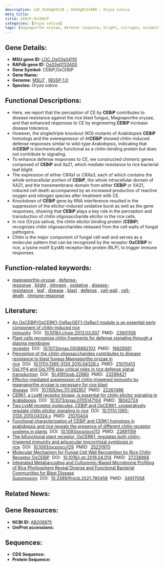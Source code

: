 ```yaml
---
description: LOC_Os03g04110 ; Os03g0133400 ; Oryza sativa
meta_title:
title: CEBiP,OsCEBiP
categories: [Oryza sativa]
tags: [magnaporthe oryzae, defense response, blight, nitrogen, oxidative, disease resistance, leaf, disease, blast, defense, cell wall, cell death, immune response]
---
```


## Gene Details:
- **MSU gene ID:** [LOC_Os03g04110](http://rice.uga.edu/cgi-bin/ORF_infopage.cgi?orf=LOC_Os03g04110)  
- **RAPdb gene ID:** [Os03g0133400](https://rapdb.dna.affrc.go.jp/locus/?name=Os03g0133400)  
- **Gene Symbol:** CEBiP,OsCEBiP
- **Gene Name:**
- **Genome:**  [MSU7](http://rice.uga.edu/)&nbsp;,&nbsp;[IRGSP-1.0](https://rapdb.dna.affrc.go.jp/download/irgsp1.html)
- **Species:** *Oryza sativa*

## Functional Descriptions:
   - Here, we report that the perception of CE by **CEBiP** contributes to disease resistance against the rice blast fungus, Magnaporthe oryzae, and that enhanced responses to CE by engineering **CEBiP** increase disease tolerance.
   - However, the single/triple knockout (KO) mutants of Arabidopsis **CEBiP** homologs and the overexpressor of At**CEBiP** showed chitin-induced defense responses similar to wild-type Arabidopsis, indicating that At**CEBiP** is biochemically functional as a chitin-binding protein but does not contribute to signaling.
   - To enhance defense responses to CE, we constructed chimeric genes composed of **CEBiP** and Xa21, which mediate resistance to rice bacterial leaf blight.
   - The expression of either CRXa1 or CRXa3, each of which contains the whole extracellular portion of **CEBiP**, the whole intracellular domain of XA21, and the transmembrane domain from either **CEBiP** or XA21, induced cell death accompanied by an increased production of reactive oxygen and nitrogen species after treatment with CE.
   - Knockdown of **CEBiP** gene by RNA interference resulted in the suppression of the elicitor-induced oxidative burst as well as the gene responses, showing that **CEBiP** plays a key role in the perception and transduction of chitin oligosaccharide elicitor in the rice cells.
   - In rice (Oryza sativa), the chitin elicitor binding protein (**CEBiP**) recognizes chitin oligosaccharides released from the cell walls of fungal pathogens.
   - Chitin is the major component of fungal cell wall and serves as a molecular pattern that can be recognized by the receptor **OsCEBiP** in rice, a lysine motif (LysM) receptor-like protein (RLP), to trigger immune responses.

## Function-related keywords:
   - [magnaporthe-oryzae](/tags/magnaporthe-oryzae/)&nbsp;,&nbsp;[defense-response](/tags/defense-response/)&nbsp;,&nbsp;[blight](/tags/blight/)&nbsp;,&nbsp;[nitrogen](/tags/nitrogen/)&nbsp;,&nbsp;[oxidative](/tags/oxidative/)&nbsp;,&nbsp;[disease-resistance](/tags/disease-resistance/)&nbsp;,&nbsp;[leaf](/tags/leaf/)&nbsp;,&nbsp;[disease](/tags/disease/)&nbsp;,&nbsp;[blast](/tags/blast/)&nbsp;,&nbsp;[defense](/tags/defense/)&nbsp;,&nbsp;[cell-wall](/tags/cell-wall/)&nbsp;,&nbsp;[cell-death](/tags/cell-death/)&nbsp;,&nbsp;[immune-response](/tags/immune-response/)

## Literature:
   - [An OsCEBiP/OsCERK1-OsRacGEF1-OsRac1 module is an essential early component of chitin-induced rice immunity](https://www.doi.org/10.1016/j.chom.2013.03.007)&nbsp;&nbsp;DOI:&nbsp;&nbsp;[10.1016/j.chom.2013.03.007](https://www.doi.org/10.1016/j.chom.2013.03.007)&nbsp;&nbsp;PMID:&nbsp;&nbsp;[23601108](https://pubmed.ncbi.nlm.nih.gov/23601108/)
   - [Plant cells recognize chitin fragments for defense signaling through a plasma membrane receptor](https://www.doi.org/10.1073/pnas.0508882103)&nbsp;&nbsp;DOI:&nbsp;&nbsp;[10.1073/pnas.0508882103](https://www.doi.org/10.1073/pnas.0508882103)&nbsp;&nbsp;PMID:&nbsp;&nbsp;[16829581](https://pubmed.ncbi.nlm.nih.gov/16829581/)
   - [Perception of the chitin oligosaccharides contributes to disease resistance to blast fungus Magnaporthe oryzae in rice](https://www.doi.org/10.1111/j.1365-313X.2010.04328.x)&nbsp;&nbsp;DOI:&nbsp;&nbsp;[10.1111/j.1365-313X.2010.04328.x](https://www.doi.org/10.1111/j.1365-313X.2010.04328.x)&nbsp;&nbsp;PMID:&nbsp;&nbsp;[21070413](https://pubmed.ncbi.nlm.nih.gov/21070413/)
   - [OsLYP4 and OsLYP6 play critical roles in rice defense signal transduction](https://www.doi.org/10.4161/psb.22980)&nbsp;&nbsp;DOI:&nbsp;&nbsp;[10.4161/psb.22980](https://www.doi.org/10.4161/psb.22980)&nbsp;&nbsp;PMID:&nbsp;&nbsp;[23299421](https://pubmed.ncbi.nlm.nih.gov/23299421/)
   - [Effector-mediated suppression of chitin-triggered immunity by magnaporthe oryzae is necessary for rice blast disease](https://www.doi.org/10.1105/tpc.111.092957)&nbsp;&nbsp;DOI:&nbsp;&nbsp;[10.1105/tpc.111.092957](https://www.doi.org/10.1105/tpc.111.092957)&nbsp;&nbsp;PMID:&nbsp;&nbsp;[22267486](https://pubmed.ncbi.nlm.nih.gov/22267486/)
   - [CERK1, a LysM receptor kinase, is essential for chitin elicitor signaling in Arabidopsis](https://www.doi.org/10.1073/pnas.0705147104)&nbsp;&nbsp;DOI:&nbsp;&nbsp;[10.1073/pnas.0705147104](https://www.doi.org/10.1073/pnas.0705147104)&nbsp;&nbsp;PMID:&nbsp;&nbsp;[18042724](https://pubmed.ncbi.nlm.nih.gov/18042724/)
   - [Two LysM receptor molecules, CEBiP and OsCERK1, cooperatively regulate chitin elicitor signaling in rice](https://www.doi.org/10.1111/j.1365-313X.2010.04324.x)&nbsp;&nbsp;DOI:&nbsp;&nbsp;[10.1111/j.1365-313X.2010.04324.x](https://www.doi.org/10.1111/j.1365-313X.2010.04324.x)&nbsp;&nbsp;PMID:&nbsp;&nbsp;[21070404](https://pubmed.ncbi.nlm.nih.gov/21070404/)
   - [Functional characterization of CEBiP and CERK1 homologs in arabidopsis and rice reveals the presence of different chitin receptor systems in plants](https://www.doi.org/10.1093/pcp/pcs113)&nbsp;&nbsp;DOI:&nbsp;&nbsp;[10.1093/pcp/pcs113](https://www.doi.org/10.1093/pcp/pcs113)&nbsp;&nbsp;PMID:&nbsp;&nbsp;[22891159](https://pubmed.ncbi.nlm.nih.gov/22891159/)
   - [The bifunctional plant receptor, OsCERK1, regulates both chitin-triggered immunity and arbuscular mycorrhizal symbiosis in rice](https://www.doi.org/10.1093/pcp/pcu129)&nbsp;&nbsp;DOI:&nbsp;&nbsp;[10.1093/pcp/pcu129](https://www.doi.org/10.1093/pcp/pcu129)&nbsp;&nbsp;PMID:&nbsp;&nbsp;[25231970](https://pubmed.ncbi.nlm.nih.gov/25231970/)
   - [Molecular Mechanism for Fungal Cell Wall Recognition by Rice Chitin Receptor OsCEBiP](https://www.doi.org/10.1016/j.str.2016.04.014)&nbsp;&nbsp;DOI:&nbsp;&nbsp;[10.1016/j.str.2016.04.014](https://www.doi.org/10.1016/j.str.2016.04.014)&nbsp;&nbsp;PMID:&nbsp;&nbsp;[27238968](https://pubmed.ncbi.nlm.nih.gov/27238968/)
   - [Integrated Metabarcoding and Culturomic-Based Microbiome Profiling of Rice Phyllosphere Reveal Diverse and Functional Bacterial Communities for Blast Disease Suppression](https://www.doi.org/10.3389/fmicb.2021.780458)&nbsp;&nbsp;DOI:&nbsp;&nbsp;[10.3389/fmicb.2021.780458](https://www.doi.org/10.3389/fmicb.2021.780458)&nbsp;&nbsp;PMID:&nbsp;&nbsp;[34917058](https://pubmed.ncbi.nlm.nih.gov/34917058/)

## Related News:

## Gene Resources:
- **NCBI ID:**  [AB206975](http://www.ncbi.nlm.nih.gov/nuccore/AB206975)
- **UniProt accessions:** [](https://www.uniprot.org/uniprotkb//entry)

## Sequences:
- **CDS Sequence:**
- **Protein Sequence:**
